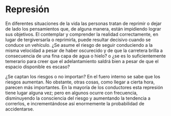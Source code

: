 # Represión

En diferentes situaciones de la vida las personas tratan de reprimir o dejar de lado los pensamientos que, de alguna manera, están impidiendo lograr sus objetivos. El contemplar y comprender la realidad correctamente, en lugar de tergiversarla o reprimirla, puede resultar decisivo cuando se conduce un vehículo. ¿Se asume el riesgo de seguir conduciendo a la misma velocidad a pesar de haber oscurecido y de que la carretera brilla a consecuencia de una fina capa de agua o hielo? o ¿se es lo suficientemente temerario para creer que el adelantamiento saldrá bien a pesar de que el espacio disponible es escaso?

¿Se captan los riesgos o no importan? En el fuero interno se sabe que los riesgos aumentan. No obstante, otras cosas, como llegar a cierta hora, parecen más importantes. En la mayoría de los conductores esta represión tiene lugar alguna vez; pero en algunos ocurre con frecuencia, disminuyendo la consciencia del riesgo y aumentando la tendencia a correrlos, e incrementándose así enormemente la probabilidad de accidentarse.

